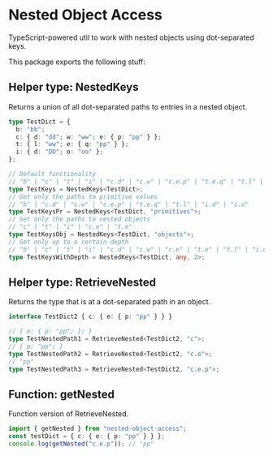 # Nested Object Access

TypeScript-powered util to work with nested objects using dot-separated keys.

This package exports the following stuff:

## Helper type: NestedKeys
Returns a union of all dot-separated paths to entries in a nested object.

```ts
type TestDict = {
  b: "bb";
  c: { d: "dd"; w: "ww"; e: { p: "pp" } };
  t: { l: "ww"; e: { q: "pp" } };
  i: { d: "DD"; o: "oo" };
};

// Default functionality
// "b" | "c" | "t" | "i" | "c.d" | "c.w" | "c.e.p" | "t.e.q" | "t.l" | "i.d" | "i.o" | "c.e" | "t.e"
type TestKeys = NestedKeys<TestDict>;
// Get only the paths to primitive values
// "b" | "c.d" | "c.w" | "c.e.p" | "t.e.q" | "t.l" | "i.d" | "i.o"
type TestKeysPr = NestedKeys<TestDict, "primitives">;
// Get only the paths to nested objects
// "c" | "t" | "i" | "c.e" | "t.e"
type TestKeysObj = NestedKeys<TestDict, "objects">;
// Get only up to a certain depth
// "b" | "c" | "t" | "i" | "c.d" | "c.w" | "c.e" | "t.e" | "t.l" | "i.d" | "i.o"
type TestKeysWithDepth = NestedKeys<TestDict, any, 2>;
```

## Helper type: RetrieveNested
Returns the type that is at a dot-separated path in an object.

```ts
interface TestDict2 { c: { e: { p: "pp" } } }

// { e: { p: "pp"; }; }
type TestNestedPath1 = RetrieveNested<TestDict2, "c">;
// { p: "pp"; }
type TestNestedPath2 = RetrieveNested<TestDict2, "c.e">;
// "pp"
type TestNestedPath3 = RetrieveNested<TestDict2, "c.e.p">;
```

## Function: getNested
Function version of RetrieveNested.

```ts
import { getNested } from "nested-object-access";
const testDict = { c: { e: { p: "pp" } } };
console.log(getNested("c.e.p")); // "pp"
```